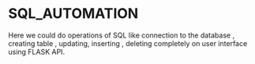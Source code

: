 # SQL_AUTOMATION
Here we could do operations of SQL like connection to the database , creating table , updating, inserting , deleting completely on user interface using FLASK API.
